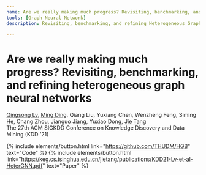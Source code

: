 ```yaml
---
name: Are we really making much progress? Revisiting, benchmarking, and refining heterogeneous graph neural networks
tools: [Graph Neural Network]
description: Revisiting, benchmarking, and refining Heterogeneous Graph Neural Networks.

---
```


# Are we really making much progress? Revisiting, benchmarking, and refining heterogeneous graph neural networks

<a href="https://www.aminer.org/profile/qingsong-lv/542fe2c4dabfae3edd538e71" target="_blank">Qingsong Lv</a>, <a href="https://ming-ding.weebly.com/" target="_blank">Ming Ding</a>, Qiang Liu, Yuxiang Chen, Wenzheng Feng, Siming He, Chang Zhou, Jianguo Jiang, Yuxiao Dong, <a href="https://keg.cs.tsinghua.edu.cn/jietang/" target="_blank">Jie Tang</a><br>
The 27th ACM SIGKDD Conference on Knowledge Discovery and Data Mining (KDD ’21)

{% include elements/button.html link="https://github.com/THUDM/HGB" text="Code" %}
{% include elements/button.html link="https://keg.cs.tsinghua.edu.cn/jietang/publications/KDD21-Lv-et-al-HeterGNN.pdf" text="Paper" %}